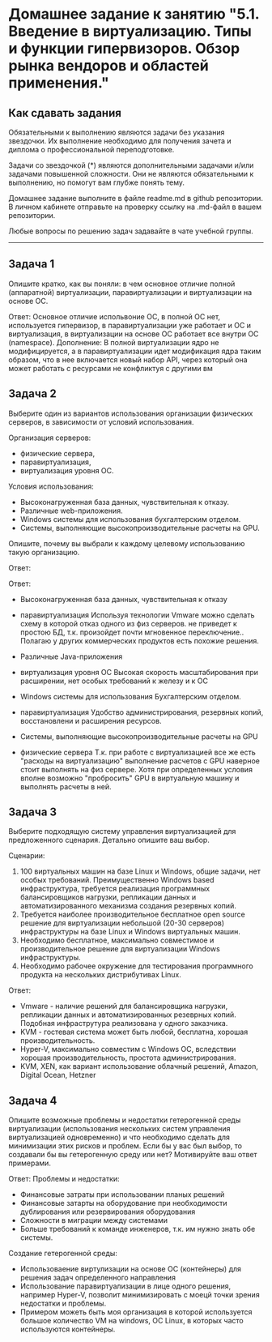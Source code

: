 
# Домашнее задание к занятию "5.1. Введение в виртуализацию. Типы и функции гипервизоров. Обзор рынка вендоров и областей применения."


## Как сдавать задания

Обязательными к выполнению являются задачи без указания звездочки. Их выполнение необходимо для получения зачета и диплома о профессиональной переподготовке.

Задачи со звездочкой (*) являются дополнительными задачами и/или задачами повышенной сложности. Они не являются обязательными к выполнению, но помогут вам глубже понять тему.

Домашнее задание выполните в файле readme.md в github репозитории. В личном кабинете отправьте на проверку ссылку на .md-файл в вашем репозитории.

Любые вопросы по решению задач задавайте в чате учебной группы.

---

## Задача 1

Опишите кратко, как вы поняли: в чем основное отличие полной (аппаратной) виртуализации, паравиртуализации и виртуализации на основе ОС.

Ответ: Основное отличие испольвоние ОС, в полной ОС нет, используется гипервизор, в паравиртуализации уже работает и ОС и виртуализация, в виртуализации на основе ОС работает все внутри ОС (namespace).
Дополнение:
В полной виртуализации ядро не модифицируется, а в паравиртуализации идет модификация ядра таким образом, что в нее включается новый набор API, через который она может работать с ресурсами не конфликтуя с другими вм

## Задача 2

Выберите один из вариантов использования организации физических серверов, в зависимости от условий использования.

Организация серверов:
- физические сервера,
- паравиртуализация,
- виртуализация уровня ОС.

Условия использования:
- Высоконагруженная база данных, чувствительная к отказу.
- Различные web-приложения.
- Windows системы для использования бухгалтерским отделом.
- Системы, выполняющие высокопроизводительные расчеты на GPU.

Опишите, почему вы выбрали к каждому целевому использованию такую организацию.

Ответ: 

Ответ:
- Высоконагруженная база данных, чувствительная к отказу
- паравиртуализация
Используя технологии Vmware можно сделать схему в которой отказ одного из физ серверов.
не приведет к простою БД, т.к. произойдет почти мгновенное переключение..
Полагаю у других коммерческих продуктов есть похожие решения.

- Различные Java-приложения
- виртуализация уровня ОС
Высокая скорость масштабирования при расширении, нет особых требований к железу и к ОС

- Windows системы для использования Бухгалтерским отделом.
- паравиртуализация
Удобство администрирования, резервных копий, восстановлени и расширения ресурсов.

- Системы, выполняющие высокопроизводительные расчеты на GPU
- физические сервера
Т.к. при работе с виртуализацией все же есть "расходы на виртуализацию" выполнение расчетов с GPU наверное стоит выполнять на физ сервере. Хотя при определенных условия вполне возможно "пробросить" GPU в виртуальную машину и выполнять расчеты в ней.


## Задача 3

Выберите подходящую систему управления виртуализацией для предложенного сценария. Детально опишите ваш выбор.

Сценарии:

1. 100 виртуальных машин на базе Linux и Windows, общие задачи, нет особых требований. Преимущественно Windows based инфраструктура, требуется реализация программных балансировщиков нагрузки, репликации данных и автоматизированного механизма создания резервных копий.
2. Требуется наиболее производительное бесплатное open source решение для виртуализации небольшой (20-30 серверов) инфраструктуры на базе Linux и Windows виртуальных машин.
3. Необходимо бесплатное, максимально совместимое и производительное решение для виртуализации Windows инфраструктуры.
4. Необходимо рабочее окружение для тестирования программного продукта на нескольких дистрибутивах Linux.

Ответ:
- Vmware - наличие решений для балансировщика нагрузки, репликации данных и автоматизированных резеврных копий. Подобная инфраструтура реализована у одного заказчика.
- KVM - гостевая система может быть любой, бесплатна, хорошая производительность.
- Hyper-V, максимально совместим с Windows ОС, вследствии хорошая производительность, простота администрирования.
- KVM, XEN, как вариант использование облачный решений, Amazon, Digital Ocean, Hetzner


## Задача 4

Опишите возможные проблемы и недостатки гетерогенной среды виртуализации (использования нескольких систем управления виртуализацией одновременно) и что необходимо сделать для минимизации этих рисков и проблем. Если бы у вас был выбор, то создавали бы вы гетерогенную среду или нет? Мотивируйте ваш ответ примерами.

Ответ:
Проблемы и недостатки:
- Финансовые затраты при использовании планых решений
- Финансовые затарты на оборудование при необходимости дублирования или резервирования оборудования
- Сложности в миграции между системами
- Больше требований к команде инженеров, т.к. им нужно знать обе системы.

Создание гетерогенной среды:
- Использоваение виртулизации на основе ОС (контейнеры) для решения задач определенного направления
- Использование паравиртуализации в лице одного решения, например Hyper-V, позволит минимизировать с моецй точки зрения недостатки и проблемы.
- Примером можеть быть моя организация в которой используется большое количество VM на windows, ОС Linux, в которых часто используются контейнеры.
